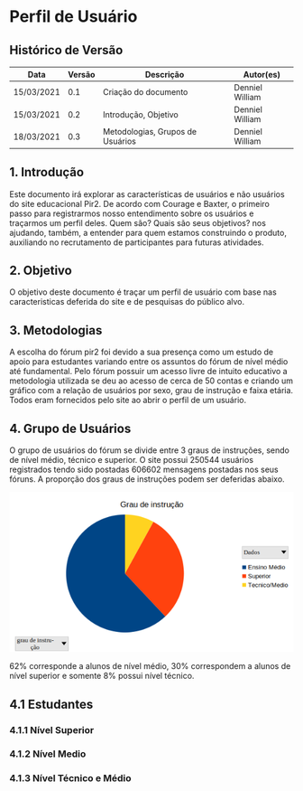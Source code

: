 # Perfil de Usuário

## Histórico de Versão
|   Data   | Versão | Descrição | Autor(es) |
|----------|--------|-----------|-----------|
|15/03/2021|   0.1  | Criação do documento | Denniel William |
|15/03/2021|   0.2  | Introdução, Objetivo | Denniel William |
|18/03/2021|   0.3  | Metodologias, Grupos de Usuários | Denniel William |


## 1. Introdução

Este documento irá explorar as características de usuários e não usuários do site educacional Pir2. De acordo com Courage e Baxter, o primeiro passo para registrarmos nosso entendimento sobre os usuários e traçarmos um perfil deles. Quem são? Quais são seus objetivos? nos ajudando, também, a entender para quem estamos construindo o produto, auxiliando no recrutamento de participantes para futuras atividades. 

## 2. Objetivo 

O objetivo deste documento é traçar um perfil de usuário com base nas caracteristicas deferida do site e de pesquisas do público alvo.

## 3. Metodologias

A escolha do fórum pir2 foi devido a sua presença como um estudo de apoio para estudantes variando entre os assuntos do fórum de nível médio até fundamental. Pelo fórum possuir um acesso livre de intuito educativo a metodologia utilizada se deu ao acesso de cerca de 50 contas e criando um gráfico com a relação de usuários por sexo, grau de instrução e faixa etária. Todos eram fornecidos pelo site ao abrir o perfil de um usuário.

## 4. Grupo de Usuários

O grupo de usuários do fórum se divide entre 3 graus de instruções, sendo de nível médio, técnico e superior. O site possui 250544 usuários registrados tendo sido postadas 606602 mensagens postadas nos seus fóruns. A proporção dos graus de instruções podem ser deferidas abaixo.

![Proporção de Graus](../../../media/assets/graficoGrausDeInstrucao.png)

62% corresponde a alunos de nível médio, 30% correspondem a alunos de nível superior e somente 8% possui nível técnico.  

## 4.1 Estudantes
### 4.1.1 Nível Superior
### 4.1.2 Nível Medio
### 4.1.3 Nível Técnico e Médio

